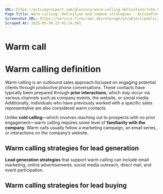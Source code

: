 ```yaml
---
URL: https://activeprospect.com/glossary/warm-calling-definition/?utm_medium=Email&utm_source=Website&utm_campaign=AP-Email-InsideCBM-Jan
Page Title: Warm calling: Definition and common strategies - ActiveProspect
Screenshot URL: https://service.firecrawl.dev/storage/v1/object/public/media/screenshot-5709aa4b-1976-498d-8c7d-c290121a66dc.png
Scraped At: 2025-05-30 23:41:14.591
---
```

# Warm call

# Warm calling definition

Warm calling is an outbound sales approach focused on engaging potential clients through productive phone conversations. These contacts have typically been prepared through **prior interactions**, which may occur via various channels such as company events, the website, or social media. Additionally, individuals who have previously worked with a specific sales representative are also considered warm contacts.

Unlike **cold calling**—which involves reaching out to prospects with no prior engagement—warm calling requires some level of **familiarity with the company**. Warm calls usually follow a marketing campaign, an email series, or interactions on the company’s website.

## Warm calling strategies for lead generation

**Lead generation strategies** that support warm calling can include email marketing, online advertisements, social media outreach, direct mail, and event participation.

## Warm calling strategies for lead buying





